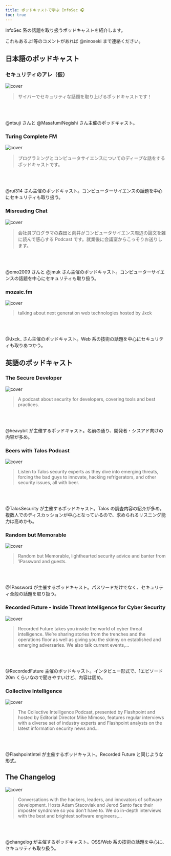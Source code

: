 ```yaml
---
title: ポッドキャストで学ぶ InfoSec 🎧
toc: true
---
```


InfoSec 系の話題を取り扱うポッドキャストを紹介します。

これもあるよ!等のコメントがあれば @ninoseki まで連絡ください。

## 日本語のポッドキャスト

### セキュリティのアレ（仮）

![cover](https://is4-ssl.mzstatic.com/image/thumb/Music/v4/a3/9f/85/a39f852f-f078-2624-e6c4-55352532a45f/source/400x400bb.jpg)

> サイバーでセキュリティな話題を取り上げるポッドキャストです！

<a href="https://itunes.apple.com/jp/podcast/%E3%82%BB%E3%82%AD%E3%83%A5%E3%83%AA%E3%83%86%E3%82%A3%E3%81%AE%E3%82%A2%E3%83%AC-%E4%BB%AE/id431514172?mt=2&app=podcast" style="display:inline-block;overflow:hidden;background:url(https://linkmaker.itunes.apple.com/en-us/badge-lrg.svg?releaseDate=2018-12-30T00:00:00Z&kind=podcast&bubble=podcasts) no-repeat;width:133px;height:34px;"></a>

@ntsuji さんと @MasafumiNegishi さん主催のポッドキャスト。

### Turing Complete FM

![cover](https://is4-ssl.mzstatic.com/image/thumb/Music128/v4/3c/f5/d2/3cf5d218-c9b6-349f-b6a6-a698b09acd62/source/400x400bb.jpg)

> プログラミングとコンピュータサイエンスについてのディープな話をするポッドキャストです。

<a href="https://itunes.apple.com/jp/podcast/turing-complete-fm/id1338596139?mt=2&app=podcast" style="display:inline-block;overflow:hidden;background:url(https://linkmaker.itunes.apple.com/en-us/badge-lrg.svg?releaseDate=2018-09-23T00:00:00Z&kind=podcast&bubble=podcasts) no-repeat;width:133px;height:34px;"></a>

@rui314 さん主催のポッドキャスト。コンピューターサイエンスの話題を中心にセキュリティも取り扱う。

### Misreading Chat

![cover](https://is3-ssl.mzstatic.com/image/thumb/Music115/v4/14/27/19/142719e7-6661-92f3-f374-f933bdc33e7b/source/400x400bb.jpg)

> 会社員プログラマの森田と向井がコンピュータサイエンス周辺の論文を雑に読んで感心する Podcast です。就業後に会議室からこっそりお送りします。

<a href="https://itunes.apple.com/jp/podcast/misreading-chat/id1364330509?mt=2&app=podcast" style="display:inline-block;overflow:hidden;background:url(https://linkmaker.itunes.apple.com/en-us/badge-lrg.svg?releaseDate=2019-01-04T00:00:00Z&kind=podcast&bubble=podcasts) no-repeat;width:133px;height:34px;"></a>

@omo2009 さんと @jmuk さん主催のポッドキャスト。コンピューターサイエンスの話題を中心にセキュリティも取り扱う。

### mozaic.fm

![cover](https://is4-ssl.mzstatic.com/image/thumb/Music71/v4/07/77/7b/07777b46-77bf-fec6-6aaf-3fe445f3805f/source/400x400bb.jpg)

> talking about next generation web technologies hosted by Jxck

<a href="https://itunes.apple.com/jp/podcast/mozaic-fm/id851914495?mt=2&app=podcast" style="display:inline-block;overflow:hidden;background:url(https://linkmaker.itunes.apple.com/en-us/badge-lrg.svg?releaseDate=2018-12-15T00:00:00Z&kind=podcast&bubble=podcasts) no-repeat;width:133px;height:34px;"></a>

@Jxck_ さん主催のポッドキャスト。Web 系の技術の話題を中心にセキュリティも取りあつかう。

## 英語のポッドキャスト

### The Secure Developer

![cover](https://is5-ssl.mzstatic.com/image/thumb/Music118/v4/1d/f4/7a/1df47aa5-396b-8457-b348-02d8d40e5b89/source/400x400bb.jpg)

> A podcast about security for developers, covering tools and best practices.

<a href="https://itunes.apple.com/us/podcast/the-secure-developer/id1156317989?mt=2&app=podcast" style="display:inline-block;overflow:hidden;background:url(https://linkmaker.itunes.apple.com/en-us/badge-lrg.svg?releaseDate=2018-11-20T00:00:00Z&kind=podcast&bubble=podcasts) no-repeat;width:133px;height:34px;"></a>

@heavybit が主催するポッドキャスト。名前の通り、開発者・シスアド向けの内容が多め。

### Beers with Talos Podcast

![cover](https://is4-ssl.mzstatic.com/image/thumb/Music128/v4/93/f0/ce/93f0ce8f-ab1d-714b-3be9-09c8a3902856/source/400x400bb.jpg)

> Listen to Talos security experts as they dive into emerging threats, forcing the bad guys to innovate, hacking refrigerators, and other security issues, all with beer.

<a href="https://itunes.apple.com/us/podcast/beers-with-talos-podcast/id1236329410?mt=2&app=podcast" style="display:inline-block;overflow:hidden;background:url(https://linkmaker.itunes.apple.com/en-us/badge-lrg.svg?releaseDate=2018-12-14T00:00:00Z&kind=podcast&bubble=podcasts) no-repeat;width:133px;height:34px;"></a>

@TalosSecurity が主催するポッドキャスト。Talos の調査内容の紹介が多め。複数人でのディスカッションが中心となっているので、求められるリスニング能力は高めかも。

### Random but Memorable

![cover](https://is1-ssl.mzstatic.com/image/thumb/Music128/v4/de/00/5a/de005a8f-3d86-d7ff-67ea-d8e71e9d59c0/source/400x400bb.jpg)

> Random but Memorable, lighthearted security advice and banter from 1Password and guests.

<a href="https://itunes.apple.com/us/podcast/random-but-memorable/id1435486599?mt=2&app=podcast" style="display:inline-block;overflow:hidden;background:url(https://linkmaker.itunes.apple.com/en-us/badge-lrg.svg?releaseDate=2019-01-01T00:00:00Z&kind=podcast&bubble=podcasts) no-repeat;width:133px;height:34px;"></a>

@1Password が主催するポッドキャスト。パスワードだけでなく、セキュリティ全般の話題を取り扱う。

### Recorded Future - Inside Threat Intelligence for Cyber Security

![cover](https://is5-ssl.mzstatic.com/image/thumb/Music128/v4/86/f6/e5/86f6e535-b5d8-2bcb-7db5-4e3efc16c8d2/source/400x400bb.jpg)

> Recorded Future takes you inside the world of cyber threat intelligence. We’re sharing stories from the trenches and the operations floor as well as giving you the skinny on established and emerging adversaries. We also talk current events,...

<a href="https://itunes.apple.com/us/podcast/recorded-future-inside-threat-intelligence-for-cyber/id1225077306?mt=2&app=podcast" style="display:inline-block;overflow:hidden;background:url(https://linkmaker.itunes.apple.com/en-us/badge-lrg.svg?releaseDate=2018-12-31T00:00:00Z&kind=podcast&bubble=podcasts) no-repeat;width:133px;height:34px;"></a>

@RecordedFuture 主催のポッドキャスト。インタビュー形式で、1エピソード 20m くらいなので聞きやすいけど、内容は固め。

### Collective Intelligence

![cover](https://is1-ssl.mzstatic.com/image/thumb/Music128/v4/06/61/51/066151bf-5cfb-aef7-d0e0-b2a2dbb89b01/source/400x400bb.jpg)

> The Collective Intelligence Podcast, presented by Flashpoint and hosted by Editorial Director Mike Mimoso, features regular interviews with a diverse set of industry experts and Flashpoint analysts on the latest information security news and...

<a href="https://itunes.apple.com/us/podcast/collective-intelligence/id1339782307?mt=2&app=podcast" style="display:inline-block;overflow:hidden;background:url(https://linkmaker.itunes.apple.com/en-us/badge-lrg.svg?releaseDate=2019-01-04T00:00:00Z&kind=podcast&bubble=podcasts) no-repeat;width:133px;height:34px;"></a>

@FlashpointIntel が主催するポッドキャスト。Recorded Future と同じような形式。

## The Changelog

![cover](https://is2-ssl.mzstatic.com/image/thumb/Music62/v4/8d/86/a3/8d86a3f8-d917-e6e2-9750-f67eb4c6eea0/source/400x400bb.jpg)

> Conversations with the hackers, leaders, and innovators of software development. Hosts Adam Stacoviak and Jerod Santo face their imposter syndrome so you don’t have to. We do in-depth interviews with the best and brightest software engineers,...

<a href="https://itunes.apple.com/us/podcast/the-changelog/id341623264?mt=2&app=podcast" style="display:inline-block;overflow:hidden;background:url(https://linkmaker.itunes.apple.com/en-us/badge-lrg.svg?releaseDate=2018-12-19T00:00:00Z&kind=podcast&bubble=podcasts) no-repeat;width:133px;height:34px;"></a>

@changelog が主催するポッドキャスト。OSS/Web 系の技術の話題を中心に、セキュリティも取り扱う。
